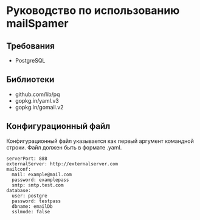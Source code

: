 # Руководство по использованию mailSpamer
## Требования
* PostgreSQL
## Библиотеки
* github.com/lib/pq
* gopkg.in/yaml.v3
* gopkg.in/gomail.v2
## Конфигурационный файл
Конфигурационный файл указывается как первый аргумент командной строки.
Файл должен быть в формате .yaml.
```
serverPort: 888
externalServer: http://externalserver.com
mailconf:
  mail: example@mail.com
  password: examplepass
  smtp: smtp.test.com
database:
  user: postgre
  password: testpass
  dbname: emailDb
  sslmode: false
```
